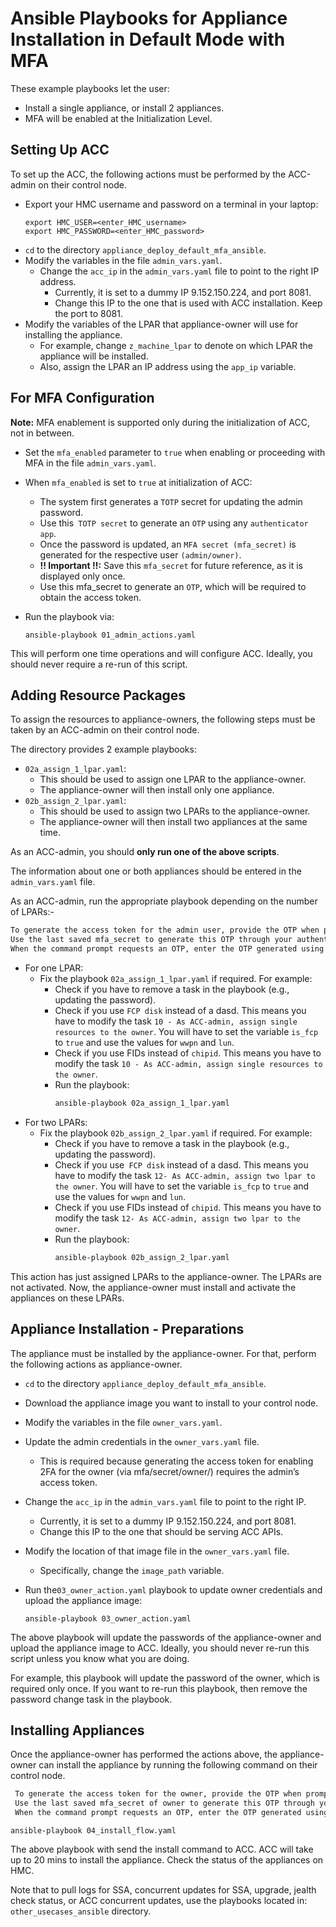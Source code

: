 # Ansible Playbooks for Appliance Installation in Default Mode with MFA

These example playbooks let the user:

- Install a single appliance, or install 2 appliances.
- MFA will be enabled at the Initialization Level.

## Setting Up ACC

To set up the ACC, the following actions must be performed by the ACC-admin on
their control node.

- Export your HMC username and password on a terminal in your laptop:
  ```
  export HMC_USER=<enter_HMC_username>
  export HMC_PASSWORD=<enter_HMC_password>
  ```
- `cd` to the directory `appliance_deploy_default_mfa_ansible`.
- Modify the variables in the file `admin_vars.yaml`.
  - Change the `acc_ip` in the `admin_vars.yaml` file to point to the right IP address.
    - Currently, it is set to a dummy IP 9.152.150.224, and port 8081.
    - Change this IP to the one that is used with ACC installation. Keep the port
      to 8081.
- Modify the variables of the LPAR that appliance-owner will use for installing
  the appliance.
  - For example, change `z_machine_lpar` to denote on which LPAR the appliance
    will be installed.
  - Also, assign the LPAR an IP address using the `app_ip` variable.

## For MFA Configuration

**Note:** MFA enablement is supported only during the initialization of ACC, not in between.

- Set the `mfa_enabled` parameter to `true` when enabling or proceeding with MFA in the file `admin_vars.yaml`.

- When `mfa_enabled` is set to `true` at initialization of ACC:
    - The system first generates a `TOTP` secret for updating the admin password.
    - Use this` TOTP secret` to generate an `OTP` using any `authenticator app`.
   - Once the password is updated, an `MFA secret (mfa_secret)` is generated for the respective user `(admin/owner)`.
  - **!! Important !!:** Save this `mfa_secret` for future reference, as it is displayed only once.
  - Use this mfa_secret to generate an `OTP`, which will be required to obtain the access token.

- Run the playbook via:
  ```
  ansible-playbook 01_admin_actions.yaml
  ```

This will perform one time operations and will configure ACC. Ideally, you should
never require a re-run of this script.

## Adding Resource Packages

To assign the resources to appliance-owners, the following steps must be taken by
an ACC-admin on their control node.

The directory provides 2 example playbooks:

- `02a_assign_1_lpar.yaml`:
  - This should be used to assign one LPAR to the appliance-owner.
  - The appliance-owner will then install only one appliance.
- `02b_assign_2_lpar.yaml`:
  - This should be used to assign two LPARs to the appliance-owner.
  - The appliance-owner will then install two appliances at the same time.

As an ACC-admin, you should **only run one of the above scripts**.

The information about one or both appliances should be entered in the
`admin_vars.yaml` file.

As an ACC-admin, run the appropriate playbook depending on the number of LPARs:-

  ```bash
  To generate the access token for the admin user, provide the OTP when prompted in the command line.
  Use the last saved mfa_secret to generate this OTP through your authenticator app.
  When the command prompt requests an OTP, enter the OTP generated using the saved mfa_secret.
  ```
- For one LPAR:
  - Fix the playbook `02a_assign_1_lpar.yaml` if required. For example:
    - Check if you have to remove a task in the playbook (e.g.,
      updating the password).
    - Check if you use `FCP disk` instead of a dasd. This means you have to
      modify the task `10 - As ACC-admin, assign single resources to the owner`.
      You will have to set the variable `is_fcp` to `true` and use the values for
      `wwpn` and `lun`.
    - Check if you use FIDs instead of `chipid`. This means you have to modify the
      task `10 - As ACC-admin, assign single resources to the owner`.
    - Run the playbook:
      ```bash
      ansible-playbook 02a_assign_1_lpar.yaml
      ```
- For two LPARs:
  - Fix the playbook `02b_assign_2_lpar.yaml` if required. For example:
    - Check if you have to remove a task in the playbook (e.g.,
      updating the password).
    - Check if you use` FCP disk` instead of a dasd. This means you have to
      modify the task `12- As ACC-admin, assign two lpar to the owner`.
      You will have to set the variable `is_fcp` to `true` and use the values for
      `wwpn` and `lun`.
    - Check if you use FIDs instead of `chipid`. This means you have to modify the
      task `12- As ACC-admin, assign two lpar to the owner`.
    - Run the playbook:
      ```bash
      ansible-playbook 02b_assign_2_lpar.yaml
      ```

This action has just assigned LPARs to the appliance-owner. The LPARs are not
activated. Now, the appliance-owner must install and activate the appliances
on these LPARs.

## Appliance Installation - Preparations

The appliance must be installed by the appliance-owner. For that, perform the
following actions as appliance-owner.

- `cd` to the directory `appliance_deploy_default_mfa_ansible`.
- Download the appliance image you want to install to your control node.
- Modify the variables in the file `owner_vars.yaml`.

- Update the admin credentials in the `owner_vars.yaml` file.
    - This is required because generating the access token for enabling 2FA for the owner (via mfa/secret/owner/) requires the admin’s access token.

- Change the `acc_ip` in the `admin_vars.yaml` file to point to the right IP.
    - Currently, it is set to a dummy IP 9.152.150.224, and port 8081.
    - Change this IP to the one that should be serving ACC APIs.
- Modify the location of that image file in the `owner_vars.yaml` file.
  - Specifically, change the `image_path` variable.
- Run the`03_owner_action.yaml` playbook to update owner credentials and upload
  the appliance image:
  ```
  ansible-playbook 03_owner_action.yaml
  ```

The above playbook will update the passwords of the appliance-owner and upload the
appliance image to ACC. Ideally, you should never re-run this script unless you know what you are doing.

For example, this playbook will update the password of the owner, which is
required only once. If you want to re-run this playbook, then remove
the password change task in the playbook.

## Installing Appliances

Once the appliance-owner has performed the actions above, the appliance-owner can
install the appliance by running the following command on their control node.

 ```bash
  To generate the access token for the owner, provide the OTP when prompted in the command line.
  Use the last saved mfa_secret of owner to generate this OTP through your authenticator app.
  When the command prompt requests an OTP, enter the OTP generated using the saved mfa_secret.
  ```
```
ansible-playbook 04_install_flow.yaml
```

The above playbook with send the install command to ACC. ACC will take up to
20 mins to install the appliance. Check the status of the appliances on HMC.

Note that to pull logs for SSA, concurrent updates for SSA, upgrade, jealth check
status, or ACC concurrent updates, use the playbooks located in:
`other_usecases_ansible` directory.

